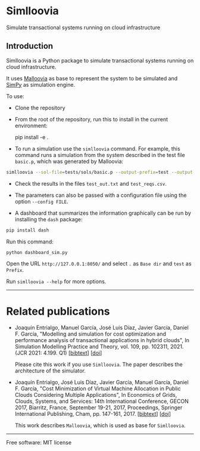 # Simlloovia

Simulate transactional systems running on cloud infrastructure

## Introduction

Simlloovia is a Python package to simulate transactional systems running on
cloud infrastructure.

It uses [Malloovia](https://github.com/asi-uniovi/malloovia) as base to
represent the system to be simulated and
[SimPy](https://gitlab.com/team-simpy/simpy) as simulation engine.

To use:

- Clone the repository

- From the root of the repository, run this to install in the current
  environment:

    pip install -e .

- To run a simulation use the `simlloovia` command. For example, this command
  runs a simulation from the system described in the test file `basic.p`, which
  was generated by Malloovia:

```bash
simlloovia --sol-file=tests/sols/basic.p --output-prefix=test --output-dir=. --workload-length=3600 --save-evs=True --quantum=3600
```

- Check the results in the files `test_out.txt` and `test_reqs.csv`.

- The parameters can also be passed with a configuration file using the option
`--config FILE`.

- A dashboard that summarizes the information graphically can be run by
installing the `dash` package:

```bash
pip install dash
```

Run this command:

```bash
python dashboard_sim.py
```

Open the URL `http://127.0.0.1:8050/` and select `.` as `Base dir` and `test`
as `Prefix`.

Run `simlloovia --help` for more options.

***

# Related publications

- Joaquín Entrialgo, Manuel García, José Luis Díaz, Javier García, Daniel F.
  García, "Modelling and simulation for cost optimization and performance
  analysis of transactional applications in hybrid clouds", In Simulation
  Modelling Practice and Theory, vol. 109, pp. 102311, 2021. (JCR 2021: 4.199.
        Q1)
        [[bibtext](http://www.atc.uniovi.es/joaquin-entrialgo/bibtexbrowser.php?key=entrialgo2021hybrid&bib=entrialgo.bib)]
        [[doi](http://dx.doi.org/https://doi.org/10.1016/j.simpat.2021.102311)]

  Please cite this work if you use `Simlloovia`. The paper describes the
  architecture of the simulator.

- Joaquín Entrialgo, José Luis Díaz, Javier García, Manuel García, Daniel F.
  García, "Cost Minimization of Virtual Machine Allocation in Public Clouds
  Considering Multiple Applications", In Economics of Grids, Clouds, Systems,
  and Services: 14th International Conference, GECON 2017, Biarritz, France,
  September 19-21, 2017, Proceedings, Springer International Publishing, Cham,
  pp. 147-161, 2017.
  [[bibtext](http://www.atc.uniovi.es/joaquin-entrialgo/bibtexbrowser.php?key=entrialgo2017malloovia&bib=entrialgo.bib)]
  [[doi](http://dx.doi.org/10.1007/978-3-319-68066-8_12)]

  This work describes `Malloovia`, which is used as base for `Simlloovia`.

***

Free software: MIT license
